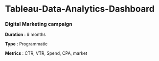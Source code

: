 # Tableau-Data-Analytics-Dashboard

### Digital Marketing campaign 

**Duration** : 6 months

**Type** : Programmatic

**Metrics** : CTR, VTR, Spend, CPA, market

